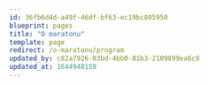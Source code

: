 ```yaml
---
id: 36fb6d4d-a49f-46df-bf63-ec19bc895950
blueprint: pages
title: "O maratonu"
template: page
redirect: /o-maratonu/program
updated_by: c82a7926-03bd-4bb0-81b3-2109899ea6c9
updated_at: 1644948159
---
```


